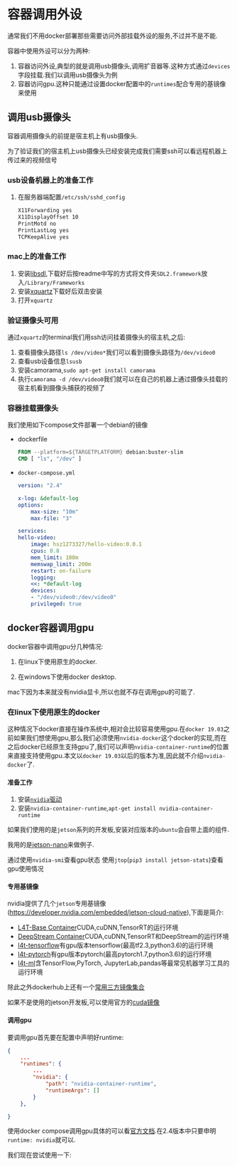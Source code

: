 # 容器调用外设

通常我们不用docker部署那些需要访问外部挂载外设的服务,不过并不是不能.

容器中使用外设可以分为两种:

1. 容器访问外设,典型的就是调用usb摄像头,调用扩音器等.这种方式通过`devices`字段挂载.我们以调用usb摄像头为例
2. 容器访问gpu.这种只能通过设置docker配置中的`runtimes`配合专用的基镜像来使用

## 调用usb摄像头

容器调用摄像头的前提是宿主机上有usb摄像头.

为了验证我们的宿主机上usb摄像头已经安装完成我们需要ssh可以看远程机器上传过来的视频信号

### usb设备机器上的准备工作

1. 在服务器端配置`/etc/ssh/sshd_config`

    ```txt
    X11Forwarding yes
    X11DisplayOffset 10
    PrintMotd no
    PrintLastLog yes
    TCPKeepAlive yes
    ```

### mac上的准备工作

1. 安装[libsdl](http://www.libsdl.org/download-2.0.php),下载好后按readme中写的方式将文件夹`SDL2.framework`放入`/Library/Frameworks`
2. 安装[xquartz](https://www.xquartz.org/)下载好后双击安装
3. 打开`xquartz`

### 验证摄像头可用

通过`xquartz`的terminal我们用ssh访问挂着摄像头的宿主机,之后:

1. 查看摄像头路径`ls /dev/video*`我们可以看到摄像头路径为`/dev/video0`
2. 查看usb设备信息`lsusb`
3. 安装camorama,`sudo apt-get install camorama`
4. 执行`camorama -d /dev/video0`我们就可以在自己的机器上通过摄像头挂载的宿主机看到摄像头捕获的视频了

### 容器挂载摄像头

我们使用如下compose文件部署一个debian的镜像

+ dockerfile

    ```dockerfile
    FROM --platform=${TARGETPLATFORM} debian:buster-slim
    CMD [ "ls", "/dev" ]
    ```

+ `docker-compose.yml`

    ```yml
    version: "2.4"

    x-log: &default-log
    options:
        max-size: "10m"
        max-file: "3"

    services:
    hello-video:
        image: hsz1273327/hello-video:0.0.1
        cpus: 0.8
        mem_limit: 100m
        memswap_limit: 200m
        restart: on-failure
        logging:
        <<: *default-log
        devices:
        - "/dev/video0:/dev/video0"
        privileged: true
    
    ```


## docker容器调用gpu

docker容器中调用gpu分几种情况:

1. 在linux下使用原生的docker.

2. 在windows下使用docker desktop.

mac下因为本来就没有nvidia显卡,所以也就不存在调用gpu的可能了.

### 在linux下使用原生的docker

这种情况下docker直接在操作系统中,相对会比较容易使用gpu.在`docker 19.03`之前如果我们想使用gpu,那么我们必须使用`nvidia-docker`这个docker的实现,而在之后docker已经原生支持gpu了,我们可以声明`nvidia-container-runtime`的位置来直接支持使用gpu.本文以`docker 19.03`以后的版本为准,因此就不介绍`nvidia-docker`了.

#### 准备工作

1. 安装[`nvidia`驱动](https://www.nvidia.com/Download/index.aspx)
2. 安装`nvidia-container-runtime`,`apt-get install nvidia-container-runtime`

如果我们使用的是`jetson`系列的开发板,安装对应版本的`ubuntu`会自带上面的组件.

我用的是[jetson-nano](https://developer.nvidia.com/zh-cn/embedded/learn/get-started-jetson-nano-devkit)来做例子.

通过使用`nvidia-smi`查看gpu状态
使用`jtop`(`pip3 install jetson-stats`)查看gpu使用情况

#### 专用基镜像

nvidia提供了几个`jetson`专用基镜像(https://developer.nvidia.com/embedded/jetson-cloud-native),下面是简介:

+ [L4T-Base Container](https://ngc.nvidia.com/catalog/containers/nvidia:l4t-base)CUDA,cuDNN,TensorRT的运行环境
+ [DeepStream Container](https://ngc.nvidia.com/catalog/containers/nvidia:deepstream-l4t)CUDA,cuDNN,TensorRT和DeepStream的运行环境
+ [l4t-tensorflow](https://ngc.nvidia.com/catalog/containers/nvidia:l4t-tensorflow)有gpu版本tensorflow(最高tf2.3,python3.6)的运行环境
+ [l4t-pytorch](https://ngc.nvidia.com/catalog/containers/nvidia:l4t-pytorch)有gpu版本pytorch(最高pytorch1.7,python3.6)的运行环境
+ [l4t-ml](https://ngc.nvidia.com/catalog/containers/nvidia:l4t-ml)含TensorFlow,PyTorch, JupyterLab,pandas等最常见机器学习工具的运行环境

除此之外dockerhub上还有一个[常用三方镜像集合](https://hub.docker.com/u/helmuthva)

如果不是使用的jetson开发板,可以使用官方的[cuda镜像](https://hub.docker.com/r/nvidia/cuda)

#### 调用gpu

要调用gpu首先要在配置中声明好runtime:

```json
{
    ...
    "runtimes": {
        ...
        "nvidia": {
            "path": "nvidia-container-runtime",
            "runtimeArgs": []
        }
    },

}
```

使用docker compose调用gpu具体的可以看[官方文档](https://docs.docker.com/compose/gpu-support/).在2.4版本中只要申明`runtime: nvidia`就可以.

我们现在尝试使用一下:

```

